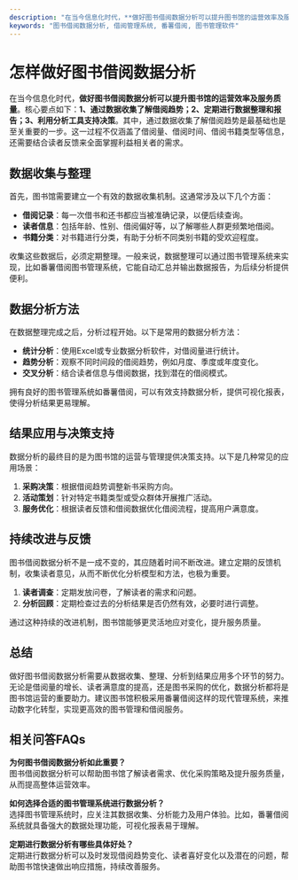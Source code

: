 ```yaml
---
description: "在当今信息化时代，**做好图书借阅数据分析可以提升图书馆的运营效率及服务质量**。核心要点如下：**1、通过数据收集了解借阅趋势；2、定期进行数据整理和报告；3、利用分析工具支持决策**。其中，通过数据收集了解借阅趋势是最基础也是至关重要的一步。这一过程不仅涵盖了借阅量、借阅时间、借阅书籍类型等信息，还需要结合读者反馈来全面掌握利益相关者的需求。"
keywords: "图书借阅数据分析, 借阅管理系统, 番薯借阅, 图书管理软件"
---
```

# 怎样做好图书借阅数据分析

在当今信息化时代，**做好图书借阅数据分析可以提升图书馆的运营效率及服务质量**。核心要点如下：**1、通过数据收集了解借阅趋势；2、定期进行数据整理和报告；3、利用分析工具支持决策**。其中，通过数据收集了解借阅趋势是最基础也是至关重要的一步。这一过程不仅涵盖了借阅量、借阅时间、借阅书籍类型等信息，还需要结合读者反馈来全面掌握利益相关者的需求。

## 数据收集与整理

首先，图书馆需要建立一个有效的数据收集机制。这通常涉及以下几个方面：

- **借阅记录**：每一次借书和还书都应当被准确记录，以便后续查询。
- **读者信息**：包括年龄、性别、借阅偏好等，以了解哪些人群更频繁地借阅。
- **书籍分类**：对书籍进行分类，有助于分析不同类别书籍的受欢迎程度。

收集这些数据后，必须定期整理。一般来说，数据整理可以通过图书管理系统来实现，比如番薯借阅图书管理系统，它能自动汇总并输出数据报告，为后续分析提供便利。

## 数据分析方法

在数据整理完成之后，分析过程开始。以下是常用的数据分析方法：

- **统计分析**：使用Excel或专业数据分析软件，对借阅量进行统计。
- **趋势分析**：观察不同时间段的借阅趋势，例如月度、季度或年度变化。
- **交叉分析**：结合读者信息与借阅数据，找到潜在的借阅模式。

拥有良好的图书管理系统如番薯借阅，可以有效支持数据分析，提供可视化报表，使得分析结果更易理解。

## 结果应用与决策支持

数据分析的最终目的是为图书馆的运营与管理提供决策支持。以下是几种常见的应用场景：

1. **采购决策**：根据借阅趋势调整新书采购方向。
2. **活动策划**：针对特定书籍类型或受众群体开展推广活动。
3. **服务优化**：根据读者反馈和借阅数据优化借阅流程，提高用户满意度。

## 持续改进与反馈

图书借阅数据分析不是一成不变的，其应随着时间不断改进。建立定期的反馈机制，收集读者意见，从而不断优化分析模型和方法，也极为重要。

1. **读者调查**：定期发放问卷，了解读者的需求和问题。
2. **分析回顾**：定期检查过去的分析结果是否仍然有效，必要时进行调整。

通过这种持续的改进机制，图书馆能够更灵活地应对变化，提升服务质量。

## 总结

做好图书借阅数据分析需要从数据收集、整理、分析到结果应用多个环节的努力。无论是借阅量的增长、读者满意度的提高，还是图书采购的优化，数据分析都将是图书馆运营的重要助力。建议图书馆积极采用番薯借阅这样的现代管理系统，来推动数字化转型，实现更高效的图书管理和借阅服务。

## 相关问答FAQs

**为何图书借阅数据分析如此重要？**  
图书借阅数据分析可以帮助图书馆了解读者需求、优化采购策略及提升服务质量，从而提高整体运营效率。

**如何选择合适的图书管理系统进行数据分析？**  
选择图书管理系统时，应关注其数据收集、分析能力及用户体验。比如，番薯借阅系统就具备强大的数据处理功能，可视化报表易于理解。

**定期进行数据分析有哪些具体好处？**  
定期进行数据分析可以及时发现借阅趋势变化、读者喜好变化以及潜在的问题，帮助图书馆快速做出响应措施，持续改善服务。
